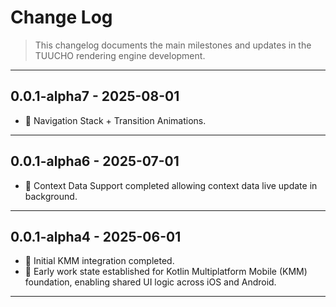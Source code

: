 # Change Log

> This changelog documents the main milestones and updates in the TUUCHO rendering engine development.

---

## 0.0.1-alpha7 - 2025-08-01

- 🎉 Navigation Stack + Transition Animations.

---

## 0.0.1-alpha6 - 2025-07-01

- 🎉 Context Data Support completed allowing context data live update in background.

---

## 0.0.1-alpha4 - 2025-06-01

- 🎉 Initial KMM integration completed.
- 🚧 Early work state established for Kotlin Multiplatform Mobile (KMM) foundation, enabling shared UI logic across iOS and Android.

---

